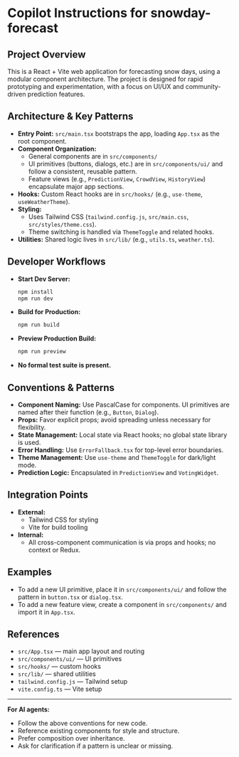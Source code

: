 # Copilot Instructions for snowday-forecast

## Project Overview
This is a React + Vite web application for forecasting snow days, using a modular component architecture. The project is designed for rapid prototyping and experimentation, with a focus on UI/UX and community-driven prediction features.

## Architecture & Key Patterns
- **Entry Point:** `src/main.tsx` bootstraps the app, loading `App.tsx` as the root component.
- **Component Organization:**
  - General components are in `src/components/`
  - UI primitives (buttons, dialogs, etc.) are in `src/components/ui/` and follow a consistent, reusable pattern.
  - Feature views (e.g., `PredictionView`, `CrowdView`, `HistoryView`) encapsulate major app sections.
- **Hooks:** Custom React hooks are in `src/hooks/` (e.g., `use-theme`, `useWeatherTheme`).
- **Styling:**
  - Uses Tailwind CSS (`tailwind.config.js`, `src/main.css`, `src/styles/theme.css`).
  - Theme switching is handled via `ThemeToggle` and related hooks.
- **Utilities:** Shared logic lives in `src/lib/` (e.g., `utils.ts`, `weather.ts`).

## Developer Workflows
- **Start Dev Server:**
  ```sh
  npm install
  npm run dev
  ```
- **Build for Production:**
  ```sh
  npm run build
  ```
- **Preview Production Build:**
  ```sh
  npm run preview
  ```
- **No formal test suite is present.**

## Conventions & Patterns
- **Component Naming:** Use PascalCase for components. UI primitives are named after their function (e.g., `Button`, `Dialog`).
- **Props:** Favor explicit props; avoid spreading unless necessary for flexibility.
- **State Management:** Local state via React hooks; no global state library is used.
- **Error Handling:** Use `ErrorFallback.tsx` for top-level error boundaries.
- **Theme Management:** Use `use-theme` and `ThemeToggle` for dark/light mode.
- **Prediction Logic:** Encapsulated in `PredictionView` and `VotingWidget`.

## Integration Points
- **External:**
  - Tailwind CSS for styling
  - Vite for build tooling
- **Internal:**
  - All cross-component communication is via props and hooks; no context or Redux.

## Examples
- To add a new UI primitive, place it in `src/components/ui/` and follow the pattern in `button.tsx` or `dialog.tsx`.
- To add a new feature view, create a component in `src/components/` and import it in `App.tsx`.

## References
- `src/App.tsx` — main app layout and routing
- `src/components/ui/` — UI primitives
- `src/hooks/` — custom hooks
- `src/lib/` — shared utilities
- `tailwind.config.js` — Tailwind setup
- `vite.config.ts` — Vite setup

---
**For AI agents:**
- Follow the above conventions for new code.
- Reference existing components for style and structure.
- Prefer composition over inheritance.
- Ask for clarification if a pattern is unclear or missing.
